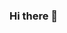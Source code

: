### Hi there 👋

<!--
**Alexcimad/Alexcimad** is a ✨ _special_ ✨ repository because its `README.md` (this file) appears on your GitHub profile.

Here are some ideas to get you started:

- 🔭 I’m currently working on my personal Ruby on Rails project SurfBuddy 
- 🌱 I’m currently learning Ruby and Rails and React JS
- 👯 I’m looking to collaborate on https://www.linkedin.com/in/alexcim/innovative projects
- 🤔 I’m looking for help with ...
- 💬 Ask me about ...
- 📫 How to reach me: https://www.linkedin.com/in/alexcim/
- 😄 Pronouns: Pablo 

